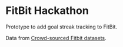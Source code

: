 # FitBit Hackathon
Prototype to add goal streak tracking to FitBit.

Data from [Crowd-sourced Fitbit datasets](https://zenodo.org/record/53894#.XFECSs9KjRY).
